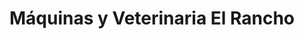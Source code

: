 ---
title: "Máquinas y Veterinaria El Rancho"
url: /socorro/maquinas-y-veterinaria-el-rancho/
shop: agraria
---